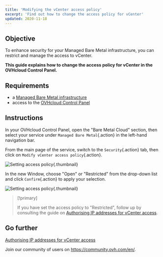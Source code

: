```yaml
---
title: 'Modifying the vCenter access policy'
excerpt: 'Find out how to change the access policy for vCenter'
updated: 2020-11-18
---
```


## Objective

To enhance security for your Managed Bare Metal infrastructure, you can restrict and manage the access to vCenter.

**This guide explains how to change the access policy for vCenter in the OVHcloud Control Panel.**

## Requirements

- a [Managed Bare Metal infrastructure](https://www.ovhcloud.com/en-gb/managed-bare-metal/)
- access to the [OVHcloud Control Panel](/links/manager)

## Instructions

In your OVHcloud Control Panel, open the "Bare Metal Cloud" section, then select your service under `Managed Bare Metal`{.action} in the left-hand navigation bar.

From the main page of the service, switch to the `Security`{.action} tab, then click on `Modify vCenter access policy`{.action}.

![Setting access policy](images/modifypolicy-01.png){.thumbnail}

In the new Window, choose "Open" or "Restricted" from the drop-down list and click `Confirm`{.action} to apply your selection.

![Setting access policy](images/modifypolicy-02.png){.thumbnail}

> [!primary]
>
> If you have set the access policy to "Restricted", follow up by consulting the guide on [Authorising IP addresses for vCenter access](/pages/bare_metal_cloud/managed_bare_metal/vcenter-authorise-ip-access).
> 

## Go further

[Authorising IP addresses for vCenter access](/pages/bare_metal_cloud/managed_bare_metal/vcenter-authorise-ip-access)

Join our community of users on <https://community.ovh.com/en/>.